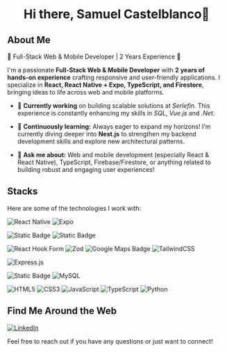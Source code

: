 <div align="center">
  <h1 align="center">Hi there, Samuel Castelblanco👋</h1>
</div>

## About Me

🚀 Full-Stack Web & Mobile Developer | 2 Years Experience 🚀

I'm a passionate **Full-Stack Web & Mobile Developer** with **2 years of hands-on experience** crafting responsive and user-friendly applications. I specialize in **React, React Native + Expo, TypeScript, and Firestore**, bringing ideas to life across web and mobile platforms.

- 🏢 **Currently working** on building scalable solutions at *Serlefin*. This experience is constantly enhancing my skills in *SQL*, *Vue.js* and *.Net*.

- 🌱 **Continuously learning:** Always eager to expand my horizons! I'm currently diving deeper into **Nest.js** to strengthen my backend development skills and explore new architectural patterns.

- 💬 **Ask me about:** Web and mobile development (especially React & React Native), TypeScript, Firebase/Firestore, or anything related to building robust and engaging user experiences!

## Stacks

Here are some of the technologies I work with:

![React Native](https://img.shields.io/badge/react_native-%2320232a.svg?style=for-the-badge&logo=react&logoColor=%2361DAFB)
![Expo](https://img.shields.io/badge/expo-1C1E24?style=for-the-badge&logo=expo&logoColor=#D04A37)

![Static Badge](https://img.shields.io/badge/React-blue?style=for-the-badge&logo=react&logoColor=blue&logoSize=auto&labelColor=black)
![Static Badge](https://img.shields.io/badge/Next.js-blue?style=for-the-badge&logo=next.js&logoColor=blue&logoSize=auto&labelColor=black)

![React Hook Form](https://img.shields.io/badge/React%20Hook%20Form-%23EC5990.svg?style=for-the-badge&logo=reacthookform&logoColor=white)
![Zod](https://img.shields.io/badge/zod-%233068b7.svg?style=for-the-badge&logo=zod&logoColor=white)
![Google Maps Badge](https://img.shields.io/badge/Google%20Maps-4285F4?logo=googlemaps&logoColor=fff&style=for-the-badge)
![TailwindCSS](https://img.shields.io/badge/tailwindcss-%2338B2AC.svg?style=for-the-badge&logo=tailwind-css&logoColor=white)

![Express.js](https://img.shields.io/badge/express.js-%23404d59.svg?style=for-the-badge&logo=express&logoColor=%2361DAFB)

![Static Badge](https://img.shields.io/badge/Fireabse-yellow?style=for-the-badge&logo=firebase&logoColor=yellow&logoSize=auto&labelColor=black)
![MySQL](https://img.shields.io/badge/mysql-4479A1.svg?style=for-the-badge&logo=mysql&logoColor=white)

![HTML5](https://img.shields.io/badge/html5-%23E34F26.svg?style=for-the-badge&logo=html5&logoColor=white)
![CSS3](https://img.shields.io/badge/css3-%231572B6.svg?style=for-the-badge&logo=css3&logoColor=white)
![JavaScript](https://img.shields.io/badge/javascript-%23323330.svg?style=for-the-badge&logo=javascript&logoColor=%23F7DF1E)
![TypeScript](https://img.shields.io/badge/typescript-%23007ACC.svg?style=for-the-badge&logo=typescript&logoColor=white)
![Python](https://img.shields.io/badge/python-3670A0?style=for-the-badge&logo=python&logoColor=ffdd54)

## Find Me Around the Web

[![LinkedIn](https://img.shields.io/badge/linkedin-%230077B5.svg?style=for-the-badge&logo=linkedin&logoColor=white)](www.linkedin.com/in/samuel-castelblanco-dev)

Feel free to reach out if you have any questions or just want to connect!

